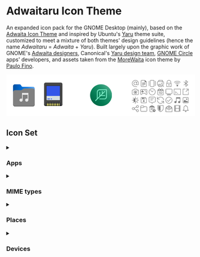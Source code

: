 # Adwaitaru Icon Theme
An expanded icon pack for the GNOME Desktop (mainly), based on the [Adwaita Icon Theme](https://gitlab.gnome.org/GNOME/adwaita-icon-theme) and inspired by Ubuntu's [Yaru](https://github.com/ubuntu/yaru) theme suite, customized to meet a mixture of both themes' design guidelines (hence the name _Adwaitaru_ = _Adwaita_ + _Yaru_).
Built largely upon the graphic work of GNOME's [Adwaita designers](https://gitlab.gnome.org/GNOME/adwaita-icon-theme/-/blob/master/AUTHORS), Canonical's [Yaru design team](https://github.com/ubuntu/yaru/blob/master/icons/AUTHORS), [GNOME Circle](https://apps.gnome.org/#circle) apps' developers, and assets taken from the [MoreWaita](https://github.com/somepaulo/MoreWaita) icon theme by [Paulo Fino](https://github.com/somepaulo).

![Adwaitaru Icons](./assets/logo.png)

## Icon Set

<details>
<summary><h3>Apps</h3></summary>

![icon](./Adwaitaru/scalable/apps/alacritty.svg "Alacritty")
![icon](./Adwaitaru/scalable/apps/app-center.svg "App Center")
![icon](./Adwaitaru/scalable/apps/ardour.svg "Ardour")
![icon](./Adwaitaru/scalable/apps/audacity.svg "Audacity")
![icon](./Adwaitaru/scalable/apps/cemu.svg "Cemu")
![icon](./Adwaitaru/scalable/apps/chrome.svg "Chrome")
![icon](./Adwaitaru/scalable/apps/chromium.svg "Chromium")
![icon](./Adwaitaru/scalable/apps/darktable.svg "Darktable")
![icon](./Adwaitaru/scalable/apps/resolve.svg "DaVinci Resolve")
![icon](./Adwaitaru/scalable/apps/discord.svg "Discord")
![icon](./Adwaitaru/scalable/apps/dolphin-emu.svg "Dolphin Emulator")
![icon](./Adwaitaru/scalable/apps/firefox.svg "Firefox")
![icon](./Adwaitaru/scalable/apps/firefox-focus.svg "Firefox Focus")
![icon](./Adwaitaru/scalable/apps/firefox-nightly.svg "Firefox Nightly")
![icon](./Adwaitaru/scalable/apps/firefox-developer-edition.svg "Firefox Developer Edition")
![icon](./Adwaitaru/scalable/apps/fleet.svg "Fleet")
![icon](./Adwaitaru/scalable/apps/org.gnome.baobab.svg "GNOME Baobab")
![icon](./Adwaitaru/scalable/apps/org.gnome.Boxes.svg "GNOME Boxes")
![icon](./Adwaitaru/scalable/apps/org.gnome.brasero.svg "GNOME Brasero")
![icon](./Adwaitaru/scalable/apps/org.gnome.Calculator.svg "GNOME Calculator")
![icon](./Adwaitaru/scalable/apps/org.gnome.Calendar.svg "GNOME Calendar")
![icon](./Adwaitaru/scalable/apps/org.gnome.Characters.svg "GNOME Characters")
![icon](./Adwaitaru/scalable/apps/org.gnome.font-viewer.svg "GNOME Fonts")
![icon](./Adwaitaru/scalable/apps/org.gnome.clocks.svg "GNOME Clock")
![icon](./Adwaitaru/scalable/apps/org.gnome.Connections.svg "GNOME Connections")
![icon](./Adwaitaru/scalable/apps/org.gnome.Contacts.svg "GNOME Contacts")
![icon](./Adwaitaru/scalable/apps/org.gnome.DejaDup.svg "GNOME BackUps")
![icon](./Adwaitaru/scalable/apps/org.gnome.Devhelp.svg "GNOME Developer Help")
![icon](./Adwaitaru/scalable/apps/org.gnome.eog.svg "Eye of GNOME")
![icon](./Adwaitaru/scalable/apps/org.gnome.Loupe.svg "GNOME Loupe")
![icon](./Adwaitaru/scalable/apps/org.gnome.Epiphany.svg "GNOME Epiphany Browser")
![icon](./Adwaitaru/scalable/apps/org.gnome.Evince.svg "GNOME Evince Reader")
![icon](./Adwaitaru/scalable/apps/org.gnome.Papers.svg "GNOME Papers")
![icon](./Adwaitaru/scalable/apps/org.gnome.Extensions.svg "GNOME Extensions")
![icon](./Adwaitaru/scalable/apps/org.gnome.FileRoller.svg "GNOME File Roller")
![icon](./Adwaitaru/scalable/apps/org.gnome.Glade.svg "GNOME Glade Designer")
![icon](./Adwaitaru/scalable/apps/org.gnome.yelp.svg "GNOME Help")
![icon](./Adwaitaru/scalable/apps/org.gnome.Logs.svg "GNOME Logs")
![icon](./Adwaitaru/scalable/apps/org.gnome.Maps.svg "GNOME Maps")
![icon](./Adwaitaru/scalable/apps/org.gnome.Mahjongg.svg "GNOME Mahjongg")
![icon](./Adwaitaru/scalable/apps/org.gnome.Mines.svg "GNOME MineSweeper")
![icon](./Adwaitaru/scalable/apps/org.gnome.Music.svg "GNOME Music")
![icon](./Adwaitaru/scalable/apps/org.gnome.Rhythmbox3.svg "RhythmBox")
![icon](./Adwaitaru/scalable/apps/org.gnome.Nautilus.svg "GNOME Nautilus File Explorer")
![icon](./Adwaitaru/scalable/apps/org.gnome.Photos.svg "GNOME Photos")
![icon](./Adwaitaru/scalable/apps/org.gnome.Podcasts.svg "GNOME Podcasts")
![icon](./Adwaitaru/scalable/apps/org.gnome.seahorse.Application.svg "GNOME SeaHorse")
![icon](./Adwaitaru/scalable/apps/org.gnome.Settings.svg "GNOME Settings")
![icon](./Adwaitaru/scalable/apps/org.gnome.Shotwell.svg "ShotWell")
![icon](./Adwaitaru/scalable/apps/org.gnome.SimpleScan.svg "GNOME SimpleScan")
![icon](./Adwaitaru/scalable/apps/org.gnome.Snapshot.svg "GNOME SnapShot")
![icon](./Adwaitaru/scalable/apps/org.gnome.Software.svg "GNOME Software Store")
![icon](./Adwaitaru/scalable/apps/org.gnome.Sysprof.svg "GNOME System Proof")
![icon](./Adwaitaru/scalable/apps/org.gnome.Console.svg "GNOME Console")
![icon](./Adwaitaru/scalable/apps/org.gnome.Terminal.svg "GNOME Terminal")
![icon](./Adwaitaru/scalable/apps/org.gnome.SystemMonitor.svg "GNOME System Monitor")
![icon](./Adwaitaru/scalable/apps/org.gnome.TextEditor.svg "GNOME Text Editor")
![icon](./Adwaitaru/scalable/apps/org.gnome.Todo.hicolor.svg "GNOME To-Do Lists")
![icon](./Adwaitaru/scalable/apps/gnome-tweak-tool.svg "GNOME Tweaks")
![icon](./Adwaitaru/scalable/apps/org.gnome.Totem.svg "GNOME Video")
![icon](./Adwaitaru/scalable/apps/org.gnome.Weather.svg "GNOME Weather")
![icon](./Adwaitaru/scalable/apps/org.gnome.Tour.svg "GNOME Welcome Tour")
![icon](./Adwaitaru/scalable/apps/org.gnome.World.Secrets.svg "GNOME Secrets")
![icon](./Adwaitaru/scalable/apps/org.gnome.DiskUtility.svg "GNOME Disks")
![icon](./Adwaitaru/scalable/apps/gparted.svg "GParted")
![icon](./Adwaitaru/scalable/apps/gsmartcontrol.svg "GSmartControl")
![icon](./Adwaitaru/scalable/apps/ubiquity.svg "Ubiquity")
![icon](./Adwaitaru/scalable/apps/se.sjoerd.Graphs.svg "Graphs")
![icon](./Adwaitaru/scalable/apps/dev.Cogitri.Health.svg "Health")
![icon](./Adwaitaru/scalable/apps/joplin.svg "Joplin")
![icon](./Adwaitaru/scalable/apps/re.sonny.Junction.svg "Junction")
![icon](./Adwaitaru/scalable/apps/karbon.svg "Karbon")
![icon](./Adwaitaru/scalable/apps/kdenlive.svg "KDEnlive")
![icon](./Adwaitaru/scalable/apps/elisa.svg "Elisa")
![icon](./Adwaitaru/scalable/apps/labplot.svg "LabPlot")
![icon](./Adwaitaru/scalable/apps/okular.svg "Okular")
![icon](./Adwaitaru/scalable/apps/libreoffice-main.svg "LibreOffice StartCenter")
![icon](./Adwaitaru/scalable/apps/libreoffice-base.svg "LibreOffice Base")
![icon](./Adwaitaru/scalable/apps/libreoffice-calc.svg "LibreOffice Calc")
![icon](./Adwaitaru/scalable/apps/libreoffice-draw.svg "LibreOffice Draw")
![icon](./Adwaitaru/scalable/apps/libreoffice-impress.svg "LibreOffice Impress")
![icon](./Adwaitaru/scalable/apps/libreoffice-math.svg "LibreOffice Math")
![icon](./Adwaitaru/scalable/apps/libreoffice-writer.svg "LibreOffice Writer")
![icon](./Adwaitaru/scalable/apps/menu-editor.svg "Libre Menu Editor")
![icon](./Adwaitaru/scalable/apps/lmms.svg "Linux Multimedia Studio")
![icon](./Adwaitaru/scalable/apps/livepatch.svg "LivePatch")
![icon](./Adwaitaru/scalable/apps/lutris.svg "Lutris")
![icon](./Adwaitaru/scalable/apps/mathematica.svg "Wolfram Mathematica")
![icon](./Adwaitaru/scalable/apps/microsoft-edge.svg "Microsoft Edge")
![icon](./Adwaitaru/scalable/apps/musescore.svg "MuseScore")
![icon](./Adwaitaru/scalable/apps/obsidian.svg "Obsidian")
![icon](./Adwaitaru/scalable/apps/onlyoffice.svg "OnlyOffice")
![icon](./Adwaitaru/scalable/apps/openvpn.svg "OpenVPN")
![icon](./Adwaitaru/scalable/apps/opera.svg "Opera")
![icon](./Adwaitaru/scalable/categories/applications-education.svg "PaperWork")
![icon](./Adwaitaru/scalable/apps/dev.tchx84.Portfolio.svg "Portfolio")
![icon](./Adwaitaru/scalable/apps/portmaster.svg "PortMaster")
![icon](./Adwaitaru/scalable/apps/protonvpn.svg "Proton VPN")
![icon](./Adwaitaru/scalable/apps/qgis.svg "QGIS")
![icon](./Adwaitaru/scalable/apps/rawtherapee.svg "RawTherapee")
![icon](./Adwaitaru/scalable/apps/rnote.svg "Rnote")
![icon](./Adwaitaru/scalable/apps/scribus.svg "Scribus")
![icon](./Adwaitaru/scalable/apps/sioyek.svg "Sioyek")
![icon](./Adwaitaru/scalable/apps/software-properties.svg "Software Properties")
![icon](./Adwaitaru/scalable/apps/software-updater.svg "Software Updater")
![icon](./Adwaitaru/scalable/apps/spotify.svg "Spotify")
![icon](./Adwaitaru/scalable/apps/steam.svg "Steam")
![icon](./Adwaitaru/scalable/apps/stremio.svg "Stremio")
![icon](./Adwaitaru/scalable/apps/sublime-text.svg "Sublime Text")
![icon](./Adwaitaru/scalable/apps/synaptic.svg "Synaptic Package Manager")
![icon](./Adwaitaru/scalable/apps/thunderbird.svg "Thunderbird")
![icon](./Adwaitaru/scalable/apps/timeshift.svg "TimeShift")
![icon](./Adwaitaru/scalable/apps/tor.svg "TOR Browser")
![icon](./Adwaitaru/scalable/apps/me.iepure.devtoolbox.svg "Developer Toolbox")
![icon](./Adwaitaru/scalable/apps/vlc.svg "VLC")
![icon](./Adwaitaru/scalable/apps/whatsapp.svg "WhatsApp")
![icon](./Adwaitaru/scalable/apps/re.sonny.Workbench.svg "Workbench")
![icon](./Adwaitaru/scalable/apps/notesnook.svg "NoteSnook")
![icon](./Adwaitaru/scalable/apps/zed.svg "Zed")
![icon](./Adwaitaru/scalable/apps/zen-browser.svg "Zen Browser")
![icon](./Adwaitaru/scalable/apps/zettlr.svg "Zettlr")
</details>
<details>
<summary><h3>MIME types</h3></summary>

![icon](./Adwaitaru/scalable/mimetypes/application-x-executable.svg "Executable")
![icon](./Adwaitaru/scalable/mimetypes/application-x-sharedlib.svg "Shared Library")
![icon](./Adwaitaru/scalable/mimetypes/application-x-appimage.svg "AppImage")
![icon](./Adwaitaru/scalable/mimetypes/text-x-dart.svg "Dart File/Application")
![icon](./Adwaitaru/scalable/mimetypes/application-x-ms-dos-executable.svg "Windows Native Application")
![icon](./Adwaitaru/scalable/mimetypes/application-apk.svg "APK")
![icon](./Adwaitaru/scalable/mimetypes/android-package-archive.svg "Android Package")
![icon](./Adwaitaru/scalable/mimetypes/package-x-generic.svg "Generic Package")
![icon](./Adwaitaru/scalable/mimetypes/x-package-repository.svg "Package Repository")
![icon](./Adwaitaru/scalable/mimetypes/application-x-rar.svg "RAR File")
![icon](./Adwaitaru/scalable/mimetypes/application-x-addon.svg "Extension")
![icon](./Adwaitaru/scalable/mimetypes/font-x-generic.svg "Font File")
![icon](./Adwaitaru/scalable/mimetypes/image-x-generic.svg "Generic Image")
![icon](./Adwaitaru/scalable/mimetypes/image-jpeg.svg "Joint Photography (JPG/JPEG)")
![icon](./Adwaitaru/scalable/mimetypes/image-tiff.svg "Tagged Image (TIFF)")
![icon](./Adwaitaru/scalable/mimetypes/image-gif.svg "Graphics Interchange (GIF)")
![icon](./Adwaitaru/scalable/mimetypes/image-svg+xml.svg "Scalable Vector Graphic (SVG)")
![icon](./Adwaitaru/scalable/mimetypes/image-bmp.svg "BitMap (BMP)")
![icon](./Adwaitaru/scalable/mimetypes/image-ico.svg "Icon")
![icon](./Adwaitaru/scalable/mimetypes/image-png.svg "Portable Networks Graphic (PNG)")
![icon](./Adwaitaru/scalable/mimetypes/image-x-cursor.svg "Cursor")
![icon](./Adwaitaru/scalable/mimetypes/video-x-generic.svg "Video")
![icon](./Adwaitaru/scalable/mimetypes/audio-x-generic.svg "Audio")
![icon](./Adwaitaru/scalable/mimetypes/audio-x-playlist.svg "Playlist")
![icon](./Adwaitaru/scalable/mimetypes/x-media-podcast.svg "Podcast")
![icon](./Adwaitaru/scalable/mimetypes/application-x-firmware.svg "Firmware")
![icon](./Adwaitaru/scalable/mimetypes/application-certificate.svg "Certificate")
![icon](./Adwaitaru/scalable/mimetypes/application-pgp-encrypted.svg "PGP Encrypted")
![icon](./Adwaitaru/scalable/mimetypes/application-pgp-keys.svg "PGP Key")
![icon](./Adwaitaru/scalable/mimetypes/application-pgp-signature.svg "PGP Signature")
![icon](./Adwaitaru/scalable/mimetypes/application-x-hwp.svg "HWP/HWPX File")
![icon](./Adwaitaru/scalable/mimetypes/application-drawing.svg "Generic Drawing / GIMP File (XCF)")
![icon](./Adwaitaru/scalable/mimetypes/application-x-krita.svg "Krita Drawing")
![icon](./Adwaitaru/scalable/mimetypes/application-epub+zip.svg "eBook")
![icon](./Adwaitaru/scalable/mimetypes/application-geo+json.svg "Map")
![icon](./Adwaitaru/scalable/mimetypes/application-x-desktop.svg "Desktop File")
![icon](./Adwaitaru/scalable/mimetypes/application-x-partial-download.svg "Torrent / Partial Download")
![icon](./Adwaitaru/scalable/mimetypes/application-x-cd-image.svg "ISO/CD Image")
![icon](./Adwaitaru/scalable/mimetypes/application-x-compressed-iso.svg "Compressed ISO/CD Image")
![icon](./Adwaitaru/scalable/mimetypes/message.svg "Message")
![icon](./Adwaitaru/scalable/mimetypes/application-x-rss+xml.svg "RSS Feed")
![icon](./Adwaitaru/scalable/mimetypes/application-pdf.svg "Portable Document (PDF)")
![icon](./Adwaitaru/scalable/mimetypes/application-postscript.svg "PostScript (EPS)")
![icon](./Adwaitaru/scalable/mimetypes/application-x-xps.svg "XPS Document")
![icon](./Adwaitaru/scalable/mimetypes/application-rnote.svg "Rnote")
![icon](./Adwaitaru/scalable/mimetypes/application-x-xopp.svg "Xopp File")
![icon](./Adwaitaru/scalable/mimetypes/application-vnd.comicbook+zip.svg "Comic Book")
![icon](./Adwaitaru/scalable/mimetypes/application-x-musescore.svg "Sheet Music / MuseScore File")
![icon](./Adwaitaru/scalable/mimetypes/text-x-sql.svg "Database")
![icon](./Adwaitaru/scalable/mimetypes/x-office-calendar.svg "Calendar")
![icon](./Adwaitaru/scalable/mimetypes/x-office-contact.svg "Contact")
![icon](./Adwaitaru/scalable/mimetypes/document.svg "Generic Document")
![icon](./Adwaitaru/scalable/mimetypes/x-office-document.svg "Office Document")
![icon](./Adwaitaru/scalable/mimetypes/x-office-document-template.svg "Office Document Template")
![icon](./Adwaitaru/scalable/mimetypes/x-office-presentation.svg "Office Presentation")
![icon](./Adwaitaru/scalable/mimetypes/x-office-presentation-template.svg "Office Presentation Template")
![icon](./Adwaitaru/scalable/mimetypes/x-office-spreadsheet.svg "Office Spreadsheet")
![icon](./Adwaitaru/scalable/mimetypes/x-office-spreadsheet-template.svg "Office Spreadsheet Template")
![icon](./Adwaitaru/scalable/mimetypes/x-office-drawing.svg "Office Drawing")
![icon](./Adwaitaru/scalable/mimetypes/text-mathml.svg "Math Formula")
![icon](./Adwaitaru/scalable/mimetypes/application-msaccess.svg "Microsoft Access Database")
![icon](./Adwaitaru/scalable/mimetypes/application-msexcel.svg "Microsoft Excel Sheet")
![icon](./Adwaitaru/scalable/mimetypes/application-msonenote.svg "Microsoft OneNote Notebook")
![icon](./Adwaitaru/scalable/mimetypes/application-msoutlook.svg "Microsoft Outlook Mail")
![icon](./Adwaitaru/scalable/mimetypes/application-mspowerpoint.svg "Microsoft PowerPoint Presentation")
![icon](./Adwaitaru/scalable/mimetypes/application-vnd.ms-project.svg "Microsoft Project")
![icon](./Adwaitaru/scalable/mimetypes/application-vnd.ms-publisher.svg "Microsoft Publisher Design")
![icon](./Adwaitaru/scalable/mimetypes/application-msword.svg "Microsoft Word Document")
![icon](./Adwaitaru/scalable/mimetypes/wps-office-doc.svg "WPS Word Document")
![icon](./Adwaitaru/scalable/mimetypes/wps-office-ppt.svg "WPS Presentation")
![icon](./Adwaitaru/scalable/mimetypes/wps-office-xls.svg "WPS Spreadsheet")
![icon](./Adwaitaru/scalable/mimetypes/application-vnd.google-apps.document.svg "Google Document")
![icon](./Adwaitaru/scalable/mimetypes/application-vnd.google-apps.spreadsheet.svg "Google SpreadSheet")
![icon](./Adwaitaru/scalable/mimetypes/application-vnd.google-apps.presentation.svg "Google Slideshow")
![icon](./Adwaitaru/scalable/mimetypes/application-vnd.google-apps.drawing.svg "Google Drawing")
![icon](./Adwaitaru/scalable/mimetypes/application-vnd.google-apps.form.svg "Google Form")
![icon](./Adwaitaru/scalable/mimetypes/application-vnd.google-apps.site.svg "Google WebSite")
![icon](./Adwaitaru/scalable/mimetypes/application-vnd.google-apps.map.svg "Google Map")
![icon](./Adwaitaru/scalable/mimetypes/application-vnd.google-apps.script.svg "Google Script")
![icon](./Adwaitaru/scalable/mimetypes/application-vnd.iccprofile.svg "Color Profile")
![icon](./Adwaitaru/scalable/mimetypes/application-x-theme.svg "Custom Theme")
![icon](./Adwaitaru/scalable/mimetypes/application-mathematica.svg "Mathematica File")
![icon](./Adwaitaru/scalable/mimetypes/application-vnd.wolfram.player.svg "Mathematica Player")
![icon](./Adwaitaru/scalable/mimetypes/application-vnd.wolfram.mathematica.package.svg "Mathematica Package")
![icon](./Adwaitaru/scalable/mimetypes/application-x-ardour.svg "Ardour Project")
![icon](./Adwaitaru/scalable/mimetypes/application-x-audacity-project.svg "Audacity Project")
![icon](./Adwaitaru/scalable/mimetypes/application-x-lmms-project.svg "Linux Multimedia (LMMS) Project")
![icon](./Adwaitaru/scalable/mimetypes/application-vnd.scribus.svg "Scribus Design")
![icon](./Adwaitaru/scalable/mimetypes/application-x-free.svg "Lunacy/Sketch File")
![icon](./Adwaitaru/scalable/mimetypes/application-x-bittorrent.svg "BitTorrent")
![icon](./Adwaitaru/scalable/mimetypes/model.svg "Generic Model")
![icon](./Adwaitaru/scalable/mimetypes/application-x-glade.svg "Glade Interface Design")
![icon](./Adwaitaru/scalable/mimetypes/application-x-godot-project.svg "Godot Project/Resource/Scene")
![icon](./Adwaitaru/scalable/mimetypes/application-x-karbon.svg "Karbon Design")
![icon](./Adwaitaru/scalable/mimetypes/application-x-kdenlive.svg "KDENlive Video")
![icon](./Adwaitaru/scalable/mimetypes/application-x-labplot.svg "LabPlot File")
![icon](./Adwaitaru/scalable/mimetypes/application-software.svg "Software App")
![icon](./Adwaitaru/scalable/mimetypes/application-x-deb.svg "Debian (DEB) Package")
![icon](./Adwaitaru/scalable/mimetypes/application-x-rpm.svg "RedHat Package (RPM)")
![icon](./Adwaitaru/scalable/mimetypes/application-x-alpm-package.svg "Arch (ALPM) Package")
![icon](./Adwaitaru/scalable/mimetypes/application-vnd.snap.svg "Snappy Package (Snap)")
![icon](./Adwaitaru/scalable/mimetypes/application-vnd.flatpak.svg "FlatPak")
![icon](./Adwaitaru/scalable/mimetypes/text-dockerfile.svg "Docker File")
![icon](./Adwaitaru/scalable/mimetypes/text-x-gettext-translation.svg "Translation")
![icon](./Adwaitaru/scalable/mimetypes/text-x-generic.svg "Plain Text")
![icon](./Adwaitaru/scalable/mimetypes/text-richtext.svg "Enriched Format Text")
![icon](./Adwaitaru/scalable/mimetypes/text-x-authors.svg "Authors")
![icon](./Adwaitaru/scalable/mimetypes/text-x-copying.svg "Copying License")
![icon](./Adwaitaru/scalable/mimetypes/text-x-readme.svg "Read-me Text")
![icon](./Adwaitaru/scalable/mimetypes/text-x-install.svg "Installation Instructions")
![icon](./Adwaitaru/scalable/mimetypes/text-markdown.svg "Markdown File")
![icon](./Adwaitaru/scalable/mimetypes/text-html.svg "HyperText Markup File (HTML)")
![icon](./Adwaitaru/scalable/mimetypes/text-x-cobol.svg "Cobol")
![icon](./Adwaitaru/scalable/mimetypes/text-x-log.svg "Log")
![icon](./Adwaitaru/scalable/mimetypes/text-x-changelog.svg "Changelog")
![icon](./Adwaitaru/scalable/mimetypes/text-x-script.svg "Common Script")
![icon](./Adwaitaru/scalable/mimetypes/text-html.svg "HyperText Markup File (HTML)")
![icon](./Adwaitaru/scalable/mimetypes/application-x-bin.svg "Binary File")
![icon](./Adwaitaru/scalable/mimetypes/text-x-makefile.svg "MakeFile")
![icon](./Adwaitaru/scalable/mimetypes/text-x-patch.svg "Patch")
![icon](./Adwaitaru/scalable/mimetypes/text-x-hex.svg "Hexadecimal Script")
![icon](./Adwaitaru/scalable/mimetypes/application-x-shellscript.svg "Shell Script")
![icon](./Adwaitaru/scalable/mimetypes/text-xml.svg "Extended Markup (XML)")
![icon](./Adwaitaru/scalable/mimetypes/application-x-yaml.svg "YAML File")
![icon](./Adwaitaru/scalable/mimetypes/text-x-c.svg "C")
![icon](./Adwaitaru/scalable/mimetypes/text-x-cpp.svg "C++")
![icon](./Adwaitaru/scalable/mimetypes/text-x-csharp.svg "C#")
![icon](./Adwaitaru/scalable/mimetypes/text-x-chdr.svg "H")
![icon](./Adwaitaru/scalable/mimetypes/text-x-cpphdr.svg "H++")
![icon](./Adwaitaru/scalable/mimetypes/text-x-java.svg "Java")
![icon](./Adwaitaru/scalable/mimetypes/text-x-javascript.svg "JavaScript")
![icon](./Adwaitaru/scalable/mimetypes/text-x-typescript.svg "TypeScript")
![icon](./Adwaitaru/scalable/mimetypes/text-css.svg "Cascading StyleSheet (CSS)")
![icon](./Adwaitaru/scalable/mimetypes/text-less.svg "Less StyleSheet")
![icon](./Adwaitaru/scalable/mimetypes/text-x-sass.svg "Awesome StyleSheet (SASS/SCSS)")
![icon](./Adwaitaru/scalable/mimetypes/text-x-python.svg "Python Script")
![icon](./Adwaitaru/scalable/mimetypes/text-x-php.svg "PHP Script")
![icon](./Adwaitaru/scalable/mimetypes/text-x-qml.svg "QML Widget")
![icon](./Adwaitaru/scalable/mimetypes/text-x-fortran.svg "Fortran Script")
![icon](./Adwaitaru/scalable/mimetypes/text-x-kotlin.svg "Kotlin Script")
![icon](./Adwaitaru/scalable/mimetypes/text-x-vala.svg "Vala Script")
![icon](./Adwaitaru/scalable/mimetypes/text-x-lua.svg "Lua Script")
![icon](./Adwaitaru/scalable/mimetypes/text-x-ruby.svg "Ruby Gem")
![icon](./Adwaitaru/scalable/mimetypes/application-json.svg "JSON File")
![icon](./Adwaitaru/scalable/mimetypes/text-x-meson.svg "Meson File")
![icon](./Adwaitaru/scalable/mimetypes/text-rust.svg "Rust Script")
![icon](./Adwaitaru/scalable/mimetypes/text-x-systemd-unit.svg "SystemD Unit")
![icon](./Adwaitaru/scalable/mimetypes/text-x-tex.svg "TEX File")
![icon](./Adwaitaru/scalable/mimetypes/text-x-julia.svg "Julia")
![icon](./Adwaitaru/scalable/mimetypes/text-x-r.svg "R")
![icon](./Adwaitaru/scalable/mimetypes/text-rdf.svg "RDF File")
![icon](./Adwaitaru/scalable/mimetypes/text-x-go.svg "GO File")
![icon](./Adwaitaru/scalable/mimetypes/text-x-arduino.svg "Arduino")
![icon](./Adwaitaru/scalable/mimetypes/application-toml.svg "Tom's Language (TOML) File")
![icon](./Adwaitaru/scalable/mimetypes/application-vnd.adobe.aftereffects.project.svg "Adobe AfterEffects Project")
![icon](./Adwaitaru/scalable/mimetypes/application-illustrator.svg "Adobe Illustrator Project")
![icon](./Adwaitaru/scalable/mimetypes/application-x-adobe-indesign.svg "Adobe InDesign Project")
![icon](./Adwaitaru/scalable/mimetypes/application-x-photoshop.svg "Adobe Photoshop Project")
![icon](./Adwaitaru/scalable/mimetypes/application-vnd.adobe.xd.svg "Adobe XD Prototype")
![icon](./Adwaitaru/scalable/mimetypes/application-flash.svg "Adobe Flash Video")
![icon](./Adwaitaru/scalable/mimetypes/application-x-shockwave-flash.svg "Adobe ShockWave Video")
![icon](./Adwaitaru/scalable/mimetypes/rom.svg "ROM File")
![icon](./Adwaitaru/scalable/mimetypes/virtualbox-hdd.svg "VirtualBox HDD Image")
![icon](./Adwaitaru/scalable/mimetypes/virtualbox-ova.svg "VirtualBox OVA Image")
![icon](./Adwaitaru/scalable/mimetypes/virtualbox-ovf.svg "VirtualBox OVF Image")
![icon](./Adwaitaru/scalable/mimetypes/virtualbox-vbox.svg "VirtualBox VBox Image")
![icon](./Adwaitaru/scalable/mimetypes/virtualbox-vbox-extpack.svg "VirtualBox VBox Extension Pack")
![icon](./Adwaitaru/scalable/mimetypes/virtualbox-vdi.svg "VirtualBox VDI Image")
![icon](./Adwaitaru/scalable/mimetypes/virtualbox-vhd.svg "VirtualBox VHD Image")
![icon](./Adwaitaru/scalable/mimetypes/virtualbox-vmdk.svg "VirtualBox VMDK Image")
![icon](./Adwaitaru/scalable/mimetypes/application-x-mobipocket-ebook.svg "MobiPocket eBook")
![icon](./Adwaitaru/scalable/mimetypes/inode-symlink.svg "Symbolic Link")
![icon](./Adwaitaru/scalable/status/image-missing.svg "Missing Image")
![icon](./Adwaitaru/scalable/mimetypes/application-x-trash.svg "Trash/Cache File")
![icon](./Adwaitaru/scalable/mimetypes/application-x-generic.svg "Generic File")
![icon](./Adwaitaru/scalable/mimetypes/empty.svg "Empty File")
![icon](./Adwaitaru/scalable/mimetypes/unknown.svg "Unknown Filetype")
</details>
<details>
<summary><h3>Places</h3></summary>

![icon](./Adwaitaru/scalable/apps/file-manager.svg "File Manager")
![icon](./Adwaitaru/scalable/places/user-home.svg "Home")
![icon](./Adwaitaru/scalable/places/folder-apps.svg "Apps")
![icon](./Adwaitaru/scalable/places/folder-recent.svg "Backup")
![icon](./Adwaitaru/scalable/places/user-bookmarks.svg "Bookmarks")
![icon](./Adwaitaru/scalable/places/folder-books.svg "Books")
![icon](./Adwaitaru/scalable/places/folder-camera.svg "Camera")
![icon](./Adwaitaru/scalable/places/folder-cloud.svg "Cloud")
![icon](./Adwaitaru/scalable/places/folder-code.svg "Code")
![icon](./Adwaitaru/scalable/places/folder-documents.svg "Documents")
![icon](./Adwaitaru/scalable/places/folder-download.svg "Downloads")
![icon](./Adwaitaru/scalable/places/folder-fonts.svg "Fonts")
![icon](./Adwaitaru/scalable/places/folder-games.svg "Games")
![icon](./Adwaitaru/scalable/places/folder-git.svg "Git")
![icon](./Adwaitaru/scalable/places/folder-mail.svg "Mail")
![icon](./Adwaitaru/scalable/places/folder-model.svg "Models")
![icon](./Adwaitaru/scalable/places/folder-music.svg "Music")
![icon](./Adwaitaru/scalable/places/folder-piano.svg "Piano")
![icon](./Adwaitaru/scalable/places/folder-pictures.svg "Pictures")
![icon](./Adwaitaru/scalable/places/folder-private.svg "Private")
![icon](./Adwaitaru/scalable/places/folder-publicshare.svg "Public Share")
![icon](./Adwaitaru/scalable/places/folder-screenshots.svg "Screenshots")
![icon](./Adwaitaru/scalable/places/folder-sheetmusic.svg "Sheet Music")
![icon](./Adwaitaru/scalable/places/folder-snap.svg "Snaps")
![icon](./Adwaitaru/scalable/places/folder-templates.svg "Templates")
![icon](./Adwaitaru/scalable/places/folder-videos.svg "Videos")
![icon](./Adwaitaru/scalable/places/folder-web.svg "Web")
![icon](./Adwaitaru/scalable/places/folder-remote.svg "Remote Folder")
![icon](./Adwaitaru/scalable/places/folder.svg "Folder")
</details>
<details>
<summary><h3>Devices</h3></summary>

![icon](./Adwaitaru/scalable/devices/audio-headphones.svg "Headphones")
![icon](./Adwaitaru/scalable/devices/audio-headset.svg "Headset")
![icon](./Adwaitaru/scalable/devices/audio-speakers.svg "Speaker")
![icon](./Adwaitaru/scalable/devices/battery.svg "Battery")
![icon](./Adwaitaru/scalable/devices/blueman-device.svg "Blueman Device")
![icon](./Adwaitaru/scalable/devices/camera-photo.svg "Photo Camera")
![icon](./Adwaitaru/scalable/devices/camera-video.svg "Video Camera")
![icon](./Adwaitaru/scalable/devices/camera-web.svg "Webcam")
![icon](./Adwaitaru/scalable/devices/computer.svg "Computer")
![icon](./Adwaitaru/scalable/devices/laptop.svg "Laptop")
![icon](./Adwaitaru/scalable/devices/tablet.svg "Tablet")
![icon](./Adwaitaru/scalable/devices/phone.svg "Smartphone")
![icon](./Adwaitaru/scalable/devices/ebook-reader.svg "eBook Reader")
![icon](./Adwaitaru/scalable/devices/video-display.svg "Video Display")
![icon](./Adwaitaru/scalable/devices/input-keyboard.svg "Keyboard")
![icon](./Adwaitaru/scalable/devices/input-mouse.svg "Mouse")
![icon](./Adwaitaru/scalable/devices/microphone.svg "Microphone")
![icon](./Adwaitaru/scalable/devices/input-gaming.svg "Gaming Controller")
![icon](./Adwaitaru/scalable/devices/input-touchpad.svg "Touch Pad")
![icon](./Adwaitaru/scalable/devices/input-tablet.svg "Touch Screen")
![icon](./Adwaitaru/scalable/devices/drive-harddisk.svg "Hard Disk")
![icon](./Adwaitaru/scalable/devices/drive-harddisk-ieee1394.svg "External Hard Disk")
![icon](./Adwaitaru/scalable/devices/drive-harddisk-solidstate.svg "Solid State Disk")
![icon](./Adwaitaru/scalable/devices/drive-multidisk.svg "Multi-Disk")
![icon](./Adwaitaru/scalable/devices/drive-removable-media.svg "Removable Media")
![icon](./Adwaitaru/scalable/devices/drive-optical.svg "Optical Drive")
![icon](./Adwaitaru/scalable/devices/media-optical.svg "Compact Disc (CD/DVD/VCR)")
![icon](./Adwaitaru/scalable/devices/media-removable.svg "Removable Drive")
![icon](./Adwaitaru/scalable/devices/media-flash.svg "SD Card")
![icon](./Adwaitaru/scalable/devices/drive-harddisk-usb.svg "USB Drive")
![icon](./Adwaitaru/scalable/devices/media-floppy.svg "Diskette")
![icon](./Adwaitaru/scalable/devices/media-tape.svg "Cassette")
![icon](./Adwaitaru/scalable/devices/multimedia-player.svg "Music Player")
![icon](./Adwaitaru/scalable/devices/printer.svg "Printer")
![icon](./Adwaitaru/scalable/devices/printer-network.svg "Remote Printer")
![icon](./Adwaitaru/scalable/devices/scanner.svg "Scanner")
![icon](./Adwaitaru/scalable/devices/cpu.svg "CPU")
</details>